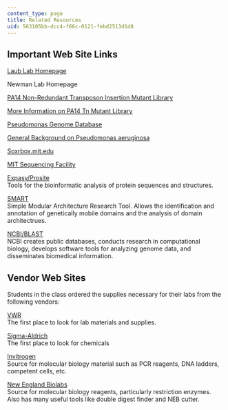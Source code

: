 ```yaml
---
content_type: page
title: Related Resources
uid: 563105bb-dcc4-f66c-0121-febd2513d1d8
---
```


Important Web Site Links
------------------------

[Laub Lab Homepage](http://laublab.mit.edu/)

Newman Lab Homepage

[PA14 Non-Redundant Transposon Insertion Mutant Library](http://ausubellab.mgh.harvard.edu/cgi-bin/pa14/home.cgi)

[More Information on PA14 Tn Mutant Library](http://pga.mgh.harvard.edu/Parabiosys/projects/host-pathogen_interactions/library_construction.php#trashmethod)

[Pseudomonas Genome Database](http://www.pseudomonas.com/)

[General Background on Pseudomonas aeruginosa](http://www.textbookofbacteriology.net/pseudomonas.html)

[Soxrbox.mit.edu](http://soxrbox.mit.edu/home.html)

[MIT Sequencing Facility](http://web.mit.edu/biopolymers/www/DNA.html)

[Expasy/Prosite](http://ca.expasy.org/)  
Tools for the bioinformatic analysis of protein sequences and structures.

[SMART](http://smart.embl-heidelberg.de/)  
Simple Modular Architecture Research Tool. Allows the identification and annotation of genetically mobile domains and the analysis of domain architectrues.

[NCBI/BLAST](http://www.ncbi.nlm.nih.gov/)  
NCBI creates public databases, conducts research in computational biology, develops software tools for analyzing genome data, and disseminates biomedical information.

Vendor Web Sites
----------------

Students in the class ordered the supplies necessary for their labs from the following vendors:

[VWR](https://us.vwr.com/cms/science_education_lab_equipment)  
The first place to look for lab materials and supplies.

[Sigma-Aldrich](http://www.sigmaaldrich.com/united-states.html)  
The first place to look for chemicals

[Invitrogen](http://www.invitrogen.com/site/us/en/home.html)  
Source for molecular biology material such as PCR reagents, DNA ladders, competent cells, etc.

[New England Biolabs](https://www.neb.com/)  
Source for molecular biology reagents, particularly restriction enzymes. Also has many useful tools like double digest finder and NEB cutter.